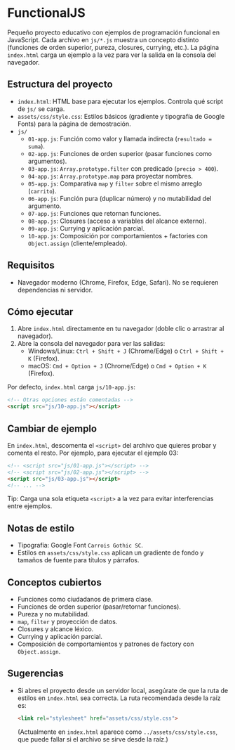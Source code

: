 # FunctionalJS

Pequeño proyecto educativo con ejemplos de programación funcional en JavaScript. Cada archivo en `js/*.js` muestra un concepto distinto (funciones de orden superior, pureza, closures, currying, etc.). La página `index.html` carga un ejemplo a la vez para ver la salida en la consola del navegador.

## Estructura del proyecto

- `index.html`: HTML base para ejecutar los ejemplos. Controla qué script de `js/` se carga.
- `assets/css/style.css`: Estilos básicos (gradiente y tipografía de Google Fonts) para la página de demostración.
- `js/`
  - `01-app.js`: Función como valor y llamada indirecta (`resultado = suma`).
  - `02-app.js`: Funciones de orden superior (pasar funciones como argumentos).
  - `03-app.js`: `Array.prototype.filter` con predicado (`precio > 400`).
  - `04-app.js`: `Array.prototype.map` para proyectar nombres.
  - `05-app.js`: Comparativa `map` y `filter` sobre el mismo arreglo (`carrito`).
  - `06-app.js`: Función pura (duplicar número) y no mutabilidad del argumento.
  - `07-app.js`: Funciones que retornan funciones.
  - `08-app.js`: Closures (acceso a variables del alcance externo).
  - `09-app.js`: Currying y aplicación parcial.
  - `10-app.js`: Composición por comportamientos + factories con `Object.assign` (cliente/empleado).

## Requisitos

- Navegador moderno (Chrome, Firefox, Edge, Safari). No se requieren dependencias ni servidor.

## Cómo ejecutar

1. Abre `index.html` directamente en tu navegador (doble clic o arrastrar al navegador).
2. Abre la consola del navegador para ver las salidas:
   - Windows/Linux: `Ctrl + Shift + J` (Chrome/Edge) o `Ctrl + Shift + K` (Firefox).
   - macOS: `Cmd + Option + J` (Chrome/Edge) o `Cmd + Option + K` (Firefox).

Por defecto, `index.html` carga `js/10-app.js`:
```html
<!-- Otras opciones están comentadas -->
<script src="js/10-app.js"></script>
```

## Cambiar de ejemplo

En `index.html`, descomenta el `<script>` del archivo que quieres probar y comenta el resto. Por ejemplo, para ejecutar el ejemplo 03:
```html
<!-- <script src="js/01-app.js"></script> -->
<!-- <script src="js/02-app.js"></script> -->
<script src="js/03-app.js"></script>
<!-- ... -->
```

Tip: Carga una sola etiqueta `<script>` a la vez para evitar interferencias entre ejemplos.

## Notas de estilo

- Tipografía: Google Font `Carrois Gothic SC`.
- Estilos en `assets/css/style.css` aplican un gradiente de fondo y tamaños de fuente para títulos y párrafos.

## Conceptos cubiertos

- Funciones como ciudadanos de primera clase.
- Funciones de orden superior (pasar/retornar funciones).
- Pureza y no mutabilidad.
- `map`, `filter` y proyección de datos.
- Closures y alcance léxico.
- Currying y aplicación parcial.
- Composición de comportamientos y patrones de factory con `Object.assign`.

## Sugerencias

- Si abres el proyecto desde un servidor local, asegúrate de que la ruta de estilos en `index.html` sea correcta. La ruta recomendada desde la raíz es:
  ```html
  <link rel="stylesheet" href="assets/css/style.css">
  ```
  (Actualmente en `index.html` aparece como `../assets/css/style.css`, que puede fallar si el archivo se sirve desde la raíz.)

